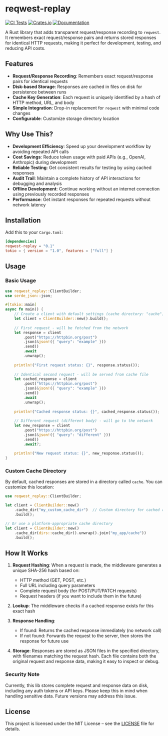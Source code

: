 # reqwest-replay

[![CI Tests](https://github.com/artur-sulej/reqwest-replay/workflows/Rust/badge.svg)](https://github.com/artur-sulej/reqwest-replay/actions?query=branch%3Amain)
[![Crates.io](https://img.shields.io/crates/v/reqwest-replay)](https://crates.io/crates/reqwest-replay)
[![Documentation](https://docs.rs/reqwest-replay/badge.svg)](https://docs.rs/reqwest-replay)

A Rust library that adds transparent request/response recording to `reqwest`. It remembers exact request/response pairs and returns stored responses for identical HTTP requests, making it perfect for development, testing, and reducing API costs.

## Features

- **Request/Response Recording**: Remembers exact request/response pairs for identical requests
- **Disk-based Storage**: Responses are cached in files on disk for persistence between runs
- **Cache Key Generation**: Each request is uniquely identified by a hash of HTTP method, URL, and body
- **Simple Integration**: Drop-in replacement for `reqwest` with minimal code changes
- **Configurable**: Customize storage directory location

## Why Use This?

- **Development Efficiency**: Speed up your development workflow by avoiding repeated API calls
- **Cost Savings**: Reduce token usage with paid APIs (e.g., OpenAI, Anthropic) during development
- **Reliable Testing**: Get consistent results for testing by using cached responses
- **Audit Trail**: Maintain a complete history of API interactions for debugging and analysis
- **Offline Development**: Continue working without an internet connection using previously recorded responses
- **Performance**: Get instant responses for repeated requests without network latency

## Installation

Add this to your `Cargo.toml`:

```toml
[dependencies]
reqwest-replay = "0.1"
tokio = { version = "1.0", features = ["full"] }
```

## Usage

### Basic Usage

```rust
use reqwest_replay::ClientBuilder;
use serde_json::json;

#[tokio::main]
async fn main() {
    // Create a client with default settings (cache directory: "cache")
    let client = ClientBuilder::new().build();
    
    // First request - will be fetched from the network
    let response = client
        .post("https://httpbin.org/post")
        .json(&json!({ "query": "example" }))
        .send()
        .await
        .unwrap();
    
    println!("First request status: {}", response.status());
    
    // Identical second request - will be served from cache file
    let cached_response = client
        .post("https://httpbin.org/post")
        .json(&json!({ "query": "example" }))
        .send()
        .await
        .unwrap();
    
    println!("Cached response status: {}", cached_response.status());
    
    // Different request (different body) - will go to the network
    let new_response = client
        .post("https://httpbin.org/post")
        .json(&json!({ "query": "different" }))
        .send()
        .await?;
    
    println!("New request status: {}", new_response.status());
}
```

### Custom Cache Directory

By default, cached responses are stored in a directory called `cache`. You can customize this location:

```rust
use reqwest_replay::ClientBuilder;

let client = ClientBuilder::new()
    .cache_dir("my_custom_cache_dir")  // Custom directory for cached responses
    .build();

// Or use a platform-appropriate cache directory
let client = ClientBuilder::new()
    .cache_dir(dirs::cache_dir().unwrap().join("my_app/cache"))
    .build();
```

## How It Works

1. **Request Hashing**: When a request is made, the middleware generates a unique SHA-256 hash based on:
   - HTTP method (GET, POST, etc.)
   - Full URL including query parameters
   - Complete request body (for POST/PUT/PATCH requests)
   - Request headers (if you want to include them in the future)

2. **Lookup**: The middleware checks if a cached response exists for this exact hash

3. **Response Handling**:
   - If found: Returns the cached response immediately (no network call)
   - If not found: Forwards the request to the server, then stores the response for future use

4. **Storage**: Responses are stored as JSON files in the specified directory, with filenames matching the request hash. Each file contains both the original request and response data, making it easy to inspect or debug.

### Security Note

Currently, this lib stores complete request and response data on disk, including any auth tokens or API keys. Please keep this in mind when handling sensitive data. Future versions may address this issue.

## License

This project is licensed under the MIT License – see the [LICENSE](LICENSE.md) file for details.
